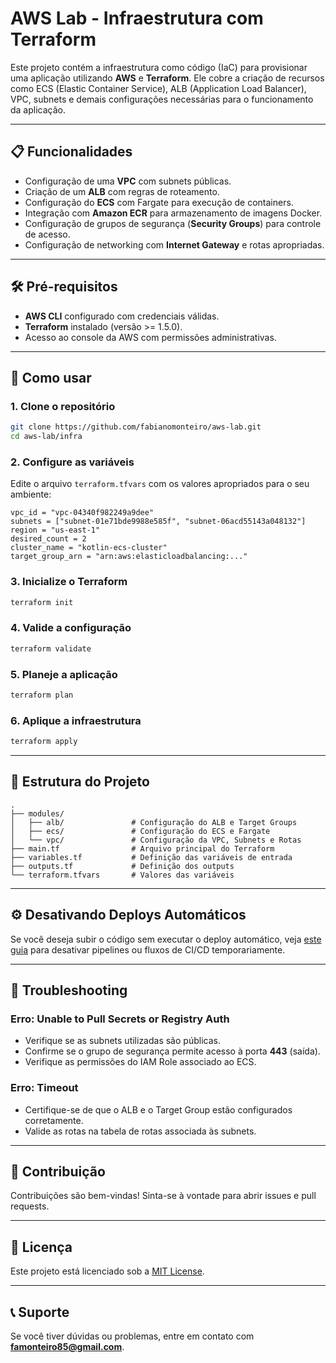 # AWS Lab - Infraestrutura com Terraform

Este projeto contém a infraestrutura como código (IaC) para provisionar uma aplicação utilizando **AWS** e **Terraform**. Ele cobre a criação de recursos como ECS (Elastic Container Service), ALB (Application Load Balancer), VPC, subnets e demais configurações necessárias para o funcionamento da aplicação.

---

## 📋 Funcionalidades

- Configuração de uma **VPC** com subnets públicas.
- Criação de um **ALB** com regras de roteamento.
- Configuração do **ECS** com Fargate para execução de containers.
- Integração com **Amazon ECR** para armazenamento de imagens Docker.
- Configuração de grupos de segurança (**Security Groups**) para controle de acesso.
- Configuração de networking com **Internet Gateway** e rotas apropriadas.

---

## 🛠️ Pré-requisitos

- **AWS CLI** configurado com credenciais válidas.
- **Terraform** instalado (versão >= 1.5.0).
- Acesso ao console da AWS com permissões administrativas.

---

## 🚀 Como usar

### 1. Clone o repositório

```bash
git clone https://github.com/fabianomonteiro/aws-lab.git
cd aws-lab/infra
```

### 2. Configure as variáveis

Edite o arquivo `terraform.tfvars` com os valores apropriados para o seu ambiente:

```hcl
vpc_id = "vpc-04340f982249a9dee"
subnets = ["subnet-01e71bde9988e585f", "subnet-06acd55143a048132"]
region = "us-east-1"
desired_count = 2
cluster_name = "kotlin-ecs-cluster"
target_group_arn = "arn:aws:elasticloadbalancing:..."
```

### 3. Inicialize o Terraform

```bash
terraform init
```

### 4. Valide a configuração

```bash
terraform validate
```

### 5. Planeje a aplicação

```bash
terraform plan
```

### 6. Aplique a infraestrutura

```bash
terraform apply
```

---

## 📂 Estrutura do Projeto

```plaintext
.
├── modules/
│   ├── alb/               # Configuração do ALB e Target Groups
│   ├── ecs/               # Configuração do ECS e Fargate
│   └── vpc/               # Configuração da VPC, Subnets e Rotas
├── main.tf                # Arquivo principal do Terraform
├── variables.tf           # Definição das variáveis de entrada
├── outputs.tf             # Definição dos outputs
└── terraform.tfvars       # Valores das variáveis
```

---

## ⚙️ Desativando Deploys Automáticos

Se você deseja subir o código sem executar o deploy automático, veja [este guia](https://github.com/seu-usuario/aws-lab/docs/desativar-deploy.md) para desativar pipelines ou fluxos de CI/CD temporariamente.

---

## 🐛 Troubleshooting

### **Erro: Unable to Pull Secrets or Registry Auth**
- Verifique se as subnets utilizadas são públicas.
- Confirme se o grupo de segurança permite acesso à porta **443** (saída).
- Verifique as permissões do IAM Role associado ao ECS.

### **Erro: Timeout**
- Certifique-se de que o ALB e o Target Group estão configurados corretamente.
- Valide as rotas na tabela de rotas associada às subnets.

---

## 🤝 Contribuição

Contribuições são bem-vindas! Sinta-se à vontade para abrir issues e pull requests.

---

## 📝 Licença

Este projeto está licenciado sob a [MIT License](LICENSE).

---

## 📞 Suporte

Se você tiver dúvidas ou problemas, entre em contato com **famonteiro85@gmail.com**.